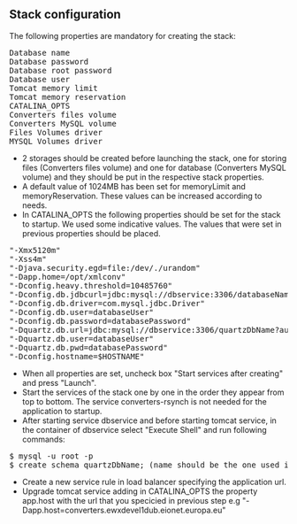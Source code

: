 ## Stack configuration

The following properties are mandatory for creating the stack:
<pre>
Database name
Database password
Database root password
Database user
Tomcat memory limit
Tomcat memory reservation
CATALINA_OPTS
Converters files volume
Converters MySQL volume
Files Volumes driver
MYSQL Volumes driver
</pre>

- 2 storages should be created before launching the stack, one for storing files (Converters files volume) and one for database (Converters MySQL volume) and they should be put in the respective stack properties.
- A default value of 1024MB has been set for memoryLimit and memoryReservation. These values can be increased according to needs. 
- In CATALINA_OPTS the following properties should be set for the stack to startup. We used some indicative values. The values that were set in previous properties should be placed.
<pre>
"-Xmx5120m" 
"-Xss4m" 
"-Djava.security.egd=file:/dev/./urandom" 
"-Dapp.home=/opt/xmlconv" 
"-Dconfig.heavy.threshold=10485760" 
"-Dconfig.db.jdbcurl=jdbc:mysql://dbservice:3306/databaseName?autoReconnect=true&amp;characterEncoding=UTF-8&amp;emptyStringsConvertToZero=false&amp;jdbcCompliantTruncation=false" 
"-Dconfig.db.driver=com.mysql.jdbc.Driver" 
"-Dconfig.db.user=databaseUser" 
"-Dconfig.db.password=databasePassword" 
"-Dquartz.db.url=jdbc:mysql://dbservice:3306/quartzDbName?autoReconnect=true&amp;characterEncoding=UTF-8&amp;emptyStringsConvertToZero=false&amp;jdbcCompliantTruncation=false" 
"-Dquartz.db.user=databaseUser" 
"-Dquartz.db.pwd=databasePassword" 
"-Dconfig.hostname=$HOSTNAME" 
</pre>

- When all properties are set, uncheck box "Start services after creating" and press "Launch". 
- Start the services of the stack one by one in the order they appear from top to bottom. The service converters-rsynch is not needed for the application to startup.
- After starting service dbservice and before starting tomcat service, in the container of dbservice select "Execute Shell" and run following commands:

<pre>
$ mysql -u root -p
$ create schema quartzDbName; (name should be the one used in quartz.db.url)
</pre>

- Create a new service rule in load balancer specifying the application url.
- Upgrade tomcat service adding in CATALINA_OPTS the property app.host with the url that you specicied in previous step e.g "-Dapp.host=converters.ewxdevel1dub.eionet.europa.eu" 
